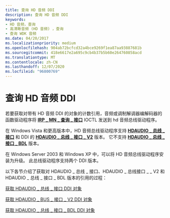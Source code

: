 ```yaml
---
title: 查询 HD 音频 DDI
description: 查询 HD 音频 DDI
keywords:
- HD 音频，查询
- 高清晰音频 (HD 音频) ，查询
- 查询 WDK 音频
ms.date: 04/20/2017
ms.localizationpriority: medium
ms.openlocfilehash: 904ab72bcfcd32a4bce9269f1ea87aa93887681b
ms.sourcegitcommit: 418e6617e2a695c9cb4b37b5b60e264760858acd
ms.translationtype: MT
ms.contentlocale: zh-CN
ms.lasthandoff: 12/07/2020
ms.locfileid: "96800769"
---
```

# <a name="querying-for-an-hd-audio-ddi"></a>查询 HD 音频 DDI


若要获取对带有 HD 音频 DDI 的对象的计数引用，音频或调制解调器编解码器的函数驱动程序将 [**IRP \_ MN \_ 查询 \_ 接口**](../kernel/irp-mn-query-interface.md) IOCTL 发送到 hd 音频总线驱动程序。

在 Windows Vista 和更高版本中，HD 音频总线驱动程序支持 [**HDAUDIO \_ 总线 \_ 接口**](/windows-hardware/drivers/ddi/hdaudio/ns-hdaudio-_hdaudio_bus_interface) 和 DDI 的 [**HDAUDIO \_ 总线 \_ 接口 \_ V2**](/windows-hardware/drivers/ddi/hdaudio/ns-hdaudio-_hdaudio_bus_interface_v2) 版本。 它不支持 [**HDAUDIO \_ 总线 \_ 接口 \_ BDL**](/windows-hardware/drivers/ddi/hdaudio/ns-hdaudio-_hdaudio_bus_interface_bdl) 版本。

在 Windows Server 2003 和 Windows XP 中，可以将 HD 音频总线驱动程序安装为升级。 此总线驱动程序支持两个 DDI 版本。

以下各节介绍了获取对 HDAUDIO \_ 总线 \_ 接口、HDAUDIO \_ 总线接口 \_ \_ V2 和 HDAUDIO \_ 总线 \_ 接口 \_ BDL 版本的引用的过程：

[获取 HDAUDIO \_ 总线 \_ 接口 DDI 对象](obtaining-an-hdaudio-bus-interface-ddi-object.md)

[获取 HDAUDIO \_ BUS \_ 接口 \_ V2 DDI 对象](obtaining-an-hdaudio-bus-interface-v2-ddi-object.md)

[获取 HDAUDIO \_ 总线 \_ 接口 \_ BDL DDI 对象](obtaining-an-hdaudio-bus-interface-bdl-ddi-object.md)

 

